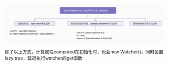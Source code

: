 ![创建监听的方式](https://github.com/floraluo/blog/blob/master/%E6%80%9D%E7%BB%B4%E5%AF%BC%E5%9B%BE/Vue%E5%88%9B%E5%BB%BA%E7%9B%91%E5%90%AC%E7%9A%84%E6%96%B9%E5%BC%8F.png)

除了以上方式，计算属性computed在初始化时，也会new Watcher()，同时设置lazy:true，延迟执行watcher的get函数